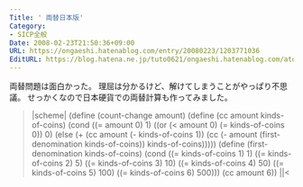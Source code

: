 ```yaml
---
Title: ' 両替日本版'
Category:
- SICP全般
Date: 2008-02-23T21:50:36+09:00
URL: https://ongaeshi.hatenablog.com/entry/20080223/1203771036
EditURL: https://blog.hatena.ne.jp/tuto0621/ongaeshi.hatenablog.com/atom/entry/6435922169449193139
---
```


両替問題は面白かった。
理屈は分かるけど、解けてしまうことがやっぱり不思議。
せっかくなので日本硬貨での両替計算も作ってみました。

>|scheme|
(define (count-change amount)
  (define (cc amount kinds-of-coins)
    (cond ((= amount 0) 1)
	  ((or (< amount 0) (= kinds-of-coins 0)) 0)
	  (else (+ (cc amount
		       (- kinds-of-coins 1))
		   (cc (- amount
			  (first-denomination kinds-of-coins))
		       kinds-of-coins)))))
  (define (first-denomination kinds-of-coins)
    (cond ((= kinds-of-coins 1) 1)
	  ((= kinds-of-coins 2) 5)
	  ((= kinds-of-coins 3) 10)
	  ((= kinds-of-coins 4) 50)
	  ((= kinds-of-coins 5) 100)
	  ((= kinds-of-coins 6) 500)))
  (cc amount 6))
||<
